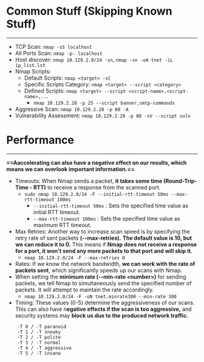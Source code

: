 # Common Stuff (Skipping Known Stuff)
----
- TCP Scan: `nmap -sS localhost`
- All Ports Scan: `nmap -p- localhost`
- Host discover: ` nmap 10.129.2.0/24 -sn `, `nmap -sn -oA tnet -iL ip_list.lst`
- Nmap Scripts:
	- Default Scripts: `nmap <target> -sC`
	- Specific Scripts Category: `nmap <target> --script <category>`
	- Defined Scripts: `nmap <target> --script <script-name>,<script-name>,...`
		- `nmap 10.129.2.28 -p 25 --script banner,smtp-commands`
- Aggressive Scan: `nmap 10.129.2.28 -p 80 -A`
- Vulnerability Assessment: `nmap 10.129.2.28 -p 80 -sV --script vuln `


# Performance
---
**==Aaccelerating can also have a negative effect on our results, which means we can overlook important information.==**

- Timeouts: When Nmap sends a packet, **it takes some time (Round-Trip-Time - RTT)** to receive a response from the scanned port. 
	- `sudo nmap 10.129.2.0/24 -F --initial-rtt-timeout 50ms --max-rtt-timeout 100ms`
		- `--initial-rtt-timeout 50ms` 	: Sets the specified time value as initial RTT timeout.
		- `--max-rtt-timeout 100ms` :	Sets the specified time value as maximum RTT timeout.
- Max Retries: Another way to increase scan speed is by specifying the retry rate of sent packets **(--max-retries).** **The default value is 10, but we can reduce it to 0.** This means if **Nmap does not receive a response for a port, it won't send any more packets to that port and will skip it.**
	- `nmap 10.129.2.0/24 -F --max-retries 0`
- Rates:  If we know the network bandwidth, **we can work with the rate of packets sent**, which significantly speeds up our scans with Nmap. 
- When setting the **minimum rate (--min-rate \<number\>)** for sending packets, we tell Nmap to simultaneously send the specified number of packets. It will attempt to maintain the rate accordingly.
	- `nmap 10.129.2.0/24 -F -oN tnet.minrate300 --min-rate 300`
- Timing: These values (0-5) determine the aggressiveness of our scans. This can also have n**egative effects if the scan is too aggressive,** and security systems may **block us due to the produced network traffic.** 
```
    -T 0 / -T paranoid
    -T 1 / -T sneaky
    -T 2 / -T polite
    -T 3 / -T normal
    -T 4 / -T aggressive
    -T 5 / -T insane
```